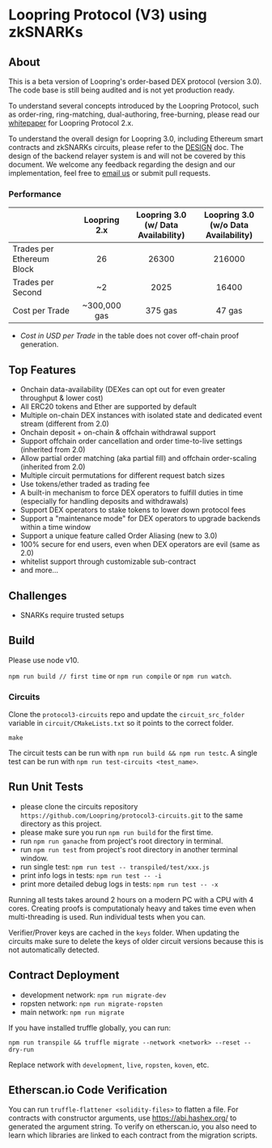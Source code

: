 # Loopring Protocol (V3) using zkSNARKs

## About

This is a beta version of Loopring's order-based DEX protocol (version 3.0). The code base is still being audited and is not yet production ready.

To understand several concepts introduced by the Loopring Protocol, such as order-ring, ring-matching, dual-authoring, free-burning, please read our [whitepaper](https://loopring.org/resources/en_whitepaper.pdf) for Loopring Protocol 2.x.

To understand the overall design for Loopring 3.0, including Ethereum smart contracts and zkSNARKs circuits, please refer to the [DESIGN](https://github.com/Loopring/protocols/blob/master/packages/loopring_v3/DESIGN.md) doc. The design of the backend relayer system is and will not be covered by this document. We welcome any feedback regarding the design and our implementation, feel free to [email us](mailto:daniel@loopring.org) or submit pull requests.

### Performance

|                           | Loopring 2.x | Loopring 3.0 <br> (w/ Data Availability) | Loopring 3.0 <br> (w/o Data Availability) |
| :------------------------ | :----------: | :--------------------------------------: | :---------------------------------------: |
| Trades per Ethereum Block |      26      |                  26300                   |                  216000                   |
| Trades per Second         |      ~2      |                   2025                   |                   16400                   |
| Cost per Trade            | ~300,000 gas |                 375 gas                  |                  47 gas                   |

- _Cost in USD per Trade_ in the table does not cover off-chain proof generation.

## Top Features

- Onchain data-availability (DEXes can opt out for even greater throughput & lower cost)
- All ERC20 tokens and Ether are supported by default
- Multiple on-chain DEX instances with isolated state and dedicated event stream (different from 2.0)
- Onchain deposit + on-chain & offchain withdrawal support
- Support offchain order cancellation and order time-to-live settings (inherited from 2.0)
- Allow partial order matching (aka partial fill) and offchain order-scaling (inherited from 2.0)
- Multiple circuit permutations for different request batch sizes
- Use tokens/ether traded as trading fee
- A built-in mechanism to force DEX operators to fulfill duties in time (especially for handling deposits and withdrawals)
- Support DEX operators to stake tokens to lower down protocol fees
- Support a "maintenance mode" for DEX operators to upgrade backends within a time window
- Support a unique feature called Order Aliasing (new to 3.0)
- 100% secure for end users, even when DEX operators are evil (same as 2.0)
- whitelist support through customizable sub-contract
- and more...

## Challenges

- SNARKs require trusted setups

## Build

Please use node v10.

`npm run build // first time` or `npm run compile` or `npm run watch`.

### Circuits

Clone the `protocol3-circuits` repo and update the `circuit_src_folder` variable in `circuit/CMakeLists.txt` so it points to the correct folder.

```
make
```

The circuit tests can be run with `npm run build && npm run testc`. A single test can be run with `npm run test-circuits <test_name>`.

## Run Unit Tests

- please clone the circuits repository `https://github.com/Loopring/protocol3-circuits.git` to the same directory as this project.
- please make sure you run `npm run build` for the first time.
- run `npm run ganache` from project's root directory in terminal.
- run `npm run test` from project's root directory in another terminal window.
- run single test: `npm run test -- transpiled/test/xxx.js`
- print info logs in tests: `npm run test -- -i`
- print more detailed debug logs in tests: `npm run test -- -x`

Running all tests takes around 2 hours on a modern PC with a CPU with 4 cores. Creating proofs is computationaly heavy and takes time even when multi-threading is used. Run individual tests when you can.

Verifier/Prover keys are cached in the `keys` folder. When updating the circuits make sure to delete the keys of older circuit versions because this is not automatically detected.

## Contract Deployment

- development network: `npm run migrate-dev`
- ropsten network: `npm run migrate-ropsten`
- main network: `npm run migrate`

If you have installed truffle globally, you can run:

`npm run transpile && truffle migrate --network <network> --reset --dry-run`

Replace network with `development`, `live`, `ropsten`, `koven`, etc.

## Etherscan.io Code Verification

You can run `truffle-flattener <solidity-files>` to flatten a file. For contracts with constructor arguments, use https://abi.hashex.org/ to generated the argument string. To verify on etherscan.io, you also need to learn which libraries are linked to each contract from the migration scripts.

